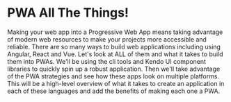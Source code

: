 # PWA All The Things!
Making your web app into a Progressive Web App means taking advantage of modern web resources to make your projects more accessible and reliable. There are so many ways to build web applications including using Angular, React and Vue. Let's look at ALL of them and what it takes to build them into PWAs. We'll be using the cli tools and Kendo UI component libraries to quickly spin up a robust application. Then we'll take advantage of the PWA strategies and see how these apps look on multiple platforms. This will be a high-level overview of what it takes to create an application in each of these languages and add the benefits of making each one a PWA. 
